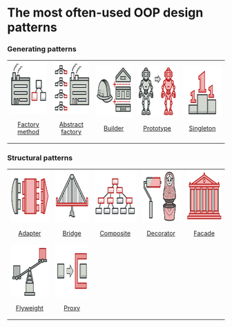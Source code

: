 # The most often-used OOP design patterns

### Generating patterns
<table>
  <tr>
    <td> 
        <a href="src/generating/factory_method">
            <img src="./images/generating/factory_method.png"  alt="factory_method" width = 120 height = 120>
            <p align="center">Factory method</p>
        </a>
    </td>
    <td> 
        <a href="src/generating/abstract_factory">
            <img src="./images/generating/abstract_factory.png"  alt="abstract_factory" width = 120 height = 120>
            <p align="center">Abstract factory</p>
        </a>
    </td>
    <td> 
        <a href="src/generating/builder">
            <img src="./images/generating/builder.png"  alt="builder" width = 120 height = 120>
            <p align="center">Builder</p>
        </a>
    </td>
    <td> 
        <a href="src/generating/prototype">
            <img src="./images/generating/prototype.png"  alt="prototype" width = 120 height = 120>
            <p align="center">Prototype</p>
        </a>
    </td>
    <td> 
        <a href="src/generating/singleton">
            <img src="./images/generating/singleton.png"  alt="singleton" width = 120 height = 120>
            <p align="center">Singleton</p>
        </a>
    </td>
  </tr> 
</table>


### Structural patterns
<table>
  <tr>
    <td> 
        <a href="src/structural/adapter">
            <img src="./images/structural/adapter.png"  alt="adapter" width = 120 height = 120>
            <p align="center">Adapter</p>
        </a>
    </td>
    <td> 
        <a href="src/structural/bridge">
            <img src="./images/structural/bridge.png"  alt="bridge" width = 120 height = 120>
            <p align="center">Bridge</p>
        </a>
    </td>
    <td> 
        <a href="src/structural/composite">
            <img src="./images/structural/composite.png"  alt="composite" width = 120 height = 120>
            <p align="center">Composite</p>
        </a>
    </td>
    <td> 
        <a href="src/structural/decorator">
            <img src="./images/structural/decorator.png"  alt="decorator" width = 120 height = 120>
            <p align="center">Decorator</p>
        </a>
    </td>
    <td> 
        <a href="src/structural/facade">
            <img src="./images/structural/facade.png"  alt="facade" width = 120 height = 120>
            <p align="center">Facade</p>
        </a>
    </td>
  </tr>
  <tr> 
    <td> 
        <a href="src/structural/flyweight">
            <img src="./images/structural/flyweight.png"  alt="flyweight" width = 120 height = 120>
            <p align="center">Flyweight</p>
        </a>
    </td>
    <td> 
        <a href="src/structural/proxy">
            <img src="./images/structural/proxy.png"  alt="proxy" width = 120 height = 120>
            <p align="center">Proxy</p>
        </a>
    </td>
  </tr> 
</table>
